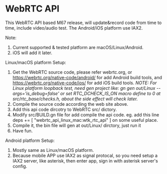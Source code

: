 # WebRTC API
This WebRTC API based M67 release, will update&record code from time to time, include video/audio test. The Android/iOS platform use IAX2.

Note:
1. Current supported & tested platform are macOS/Linux/Android.
2. iOS will add it later.

Linux/macOS platform Setup:
1. Get the WebRTC source code, please refer webrtc.org, or
    https://webrtc.org/native-code/android/ for add Android build tools, and
    https://webrtc.org/native-code/ios/ for add iOS build tools.
    *NOTE: For Linux platform loopback test, need gen project like: gn gen out/Linux --args='is_debug=false' or set RTC_DCHECK_IS_ON macro define to 0 at src/rtc_base/checks.h, about the side effect will check later.*
2. Compile the source code according the web site above.
3. Add this api code dircotry to WebRTC src/ dictory.
4. Modify src/BUILD.gn file for add compile the api code. eg. add this line deps += [ "webrtc_api_linux_mac:wtk_rtc_api" ] on some useful place.
5. Compile it, the bin file will gen at out/Linux/ dirctory, just run it
6. Have fun.

Android platform Setup:
1. Mostly same as Linux/macOS platform.
2. Because mobile APP use IAX2 as signal protocal, so you need setup a IAX2 server, like asterisk, then enter app, sign in with asterisk server's config.
